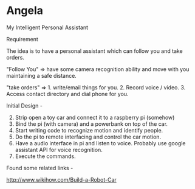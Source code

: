 # Angela
My Intelligent Personal Assistant

Requirement

The idea is to have a personal assistant which can follow you and take orders.

"Follow You" => have some camera recognition ability and move with you maintaining a safe distance.

"take orders" => 
    1. write/email things for you.
    2. Record voice / video.
    3. Access contact directory and dial phone for you.
    
    
Initial Design -
 
 2. Strip open a toy car and connect it to a raspberry pi (somehow)
 3. Bind the pi (with camera) and a powerbank on top of the car.
 4. Start writing code to recognize motion and identify people.
 5. Do the pi to remote interfacing and control the car motion.
 6. Have a audio interface in pi and listen to voice. Probably use google assistant API for voice recognition. 
 7. Execute the commands.


Found some related links -

http://www.wikihow.com/Build-a-Robot-Car
